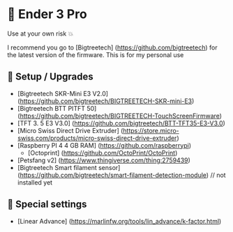 # :space_invader: Ender 3 Pro
Use at your own risk :boom: 

I recommend you go to [Bigtreetech] (https://github.com/bigtreetech) for the latest version of the firmware. This is for my personal use

## :wrench: Setup / Upgrades
- [Bigtreetech SKR-Mini E3 V2.0] (https://github.com/bigtreetech/BIGTREETECH-SKR-mini-E3)
- [Bigtreetech BTT PITFT 50] (https://github.com/bigtreetech/BIGTREETECH-TouchScreenFirmware)
- [TFT 3. 5 E3 V3.0] (https://github.com/bigtreetech/BTT-TFT35-E3-V3.0)
- [Micro Swiss Direct Drive Extruder] (https://store.micro-swiss.com/products/micro-swiss-direct-drive-extruder)
- [Raspberry PI 4 4 GB RAM] (https://github.com/raspberrypi)
  - [Octoprint] (https://github.com/OctoPrint/OctoPrint)
- [Petsfang v2] (https://www.thingiverse.com/thing:2759439)
- [Bigtreetech Smart filament sensor] (https://github.com/bigtreetech/smart-filament-detection-module) // not installed yet

## :seedling: Special settings
- [Linear Advance] (https://marlinfw.org/tools/lin_advance/k-factor.html)